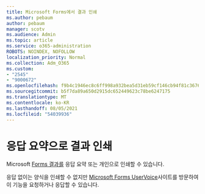 ```yaml
---
title: Microsoft Forms에서 결과 인쇄
ms.author: pebaum
author: pebaum
manager: scotv
ms.audience: Admin
ms.topic: article
ms.service: o365-administration
ROBOTS: NOINDEX, NOFOLLOW
localization_priority: Normal
ms.collection: Adm_O365
ms.custom:
- "2545"
- "9000672"
ms.openlocfilehash: f9b4c1946ec8c6ff998a932bea5d31eb59cf146cb94f81c3676ccf25eebf9e33
ms.sourcegitcommit: b5f7da89a650d2915dc652449623c78be6247175
ms.translationtype: MT
ms.contentlocale: ko-KR
ms.lasthandoff: 08/05/2021
ms.locfileid: "54039936"
---
```

# <a name="print-results-in-a-summary-of-responses"></a>응답 요약으로 결과 인쇄

Microsoft [Forms 결과를](https://support.office.com/article/print-a-form-22100b98-ba3c-41c1-9513-f76caca664fc) 응답 요약 또는 개인으로 인쇄할 수 있습니다. 

응답 없이는 양식을 인쇄할 수 없지만 [Microsoft Forms UserVoice](https://microsoftforms.uservoice.com/forums/386451-welcome-to-microsoft-forms-suggestion-box)사이트를 방문하여 이 기능을 요청하거나 응답할 수 있습니다.
